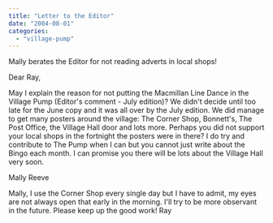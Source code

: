 ```yaml
---
title: "Letter to the Editor"
date: "2004-08-01"
categories: 
  - "village-pump"
---
```


Mally berates the Editor for not reading adverts in local shops!

Dear Ray,

May I explain the reason for not putting the Macmillan Line Dance in the Village Pump (Editor's comment - July edition)? We didn't decide until too late for the June copy and it was all over by the July edition. We did manage to get many posters around the village: The Corner Shop, Bonnett's, The Post Office, the Village Hall door and lots more. Perhaps you did not support your local shops in the fortnight the posters were in there? I do try and contribute to The Pump when I can but you cannot just write about the Bingo each month. I can promise you there will be lots about the Village Hall very soon.

Mally Reeve

Mally, I use the Corner Shop every single day but I have to admit, my eyes are not always open that early in the morning. I'll try to be more observant in the future. Please keep up the good work! Ray
